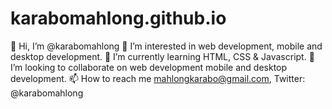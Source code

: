 # karabomahlong.github.io
👋 Hi, I’m @karabomahlong
👀 I’m interested in web development, mobile and desktop development.
🌱 I’m currently learning HTML, CSS & Javascript.
💞️ I’m looking to collaborate on web development mobile and desktop development.
📫 How to reach me mahlongkarabo@gmail.com, Twitter: @karabomahlong
